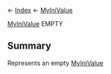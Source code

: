 ← [Index](Api-Index) ← [MyIniValue](VRage.Game.ModAPI.Ingame.Utilities.MyIniValue)

[MyIniValue](VRage.Game.ModAPI.Ingame.Utilities.MyIniValue) EMPTY

## Summary

Represents an empty [MyIniValue](VRage.Game.ModAPI.Ingame.Utilities.MyIniValue) 

